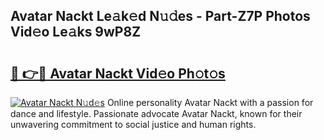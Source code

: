## Avatar Nackt Le𝚊k𝚎d N𝚞𝚍es - Part-Z7P Photos Vid𝚎o Le𝚊ks 9wP8Z

# <h2><a href="http://fb64952.evod.top/?m=Avatar+Nackt">🔗 👉🔴 Avatar Nackt Vid𝚎o Ph𝚘t𝚘s</a></h2>

[![Avatar Nackt N𝚞d𝚎s](https://i.imgur.com/8V9OHl7.gif)](http://fb64952.evod.top/?m=Avatar+Nackt)
Online personality Avatar Nackt with a passion for dance and lifestyle. Passionate advocate Avatar Nackt, known for their unwavering commitment to social justice and human rights. 
